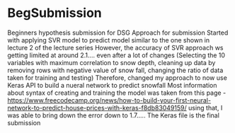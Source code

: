 # BegSubmission
Beginners hypothesis submission for DSG
Approach for submission
Started with applying SVR model to predict model similar to the one shown in lecture 2 of the lecture series
However, the accuracy of SVR approach ws getting limited at around 2.1.... even after a lot of changes (Selecting the 10 variables with maximum correlation to snow depth, cleaning up data by removing rows with negative value of snow fall, changing the ratio of data taken for training and testing)
Therefore, changed my approach to now use Keras API to build a nueral network to predict snowfall
Most information about syntax of creating and training the model was taken from this page - https://www.freecodecamp.org/news/how-to-build-your-first-neural-network-to-predict-house-prices-with-keras-f8db83049159/
using that, I was able to bring down the error down to 1.7..... The Keras file is the final submission
